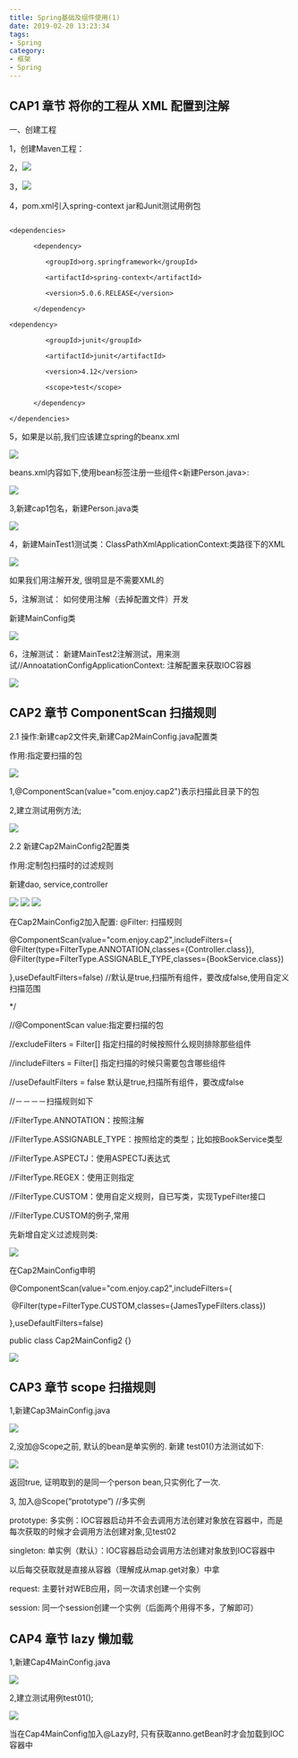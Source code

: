 ```yaml
---
title: Spring基础及组件使用(1)
date: 2019-02-20 13:23:34
tags:
- Spring
category:
- 框架
- Spring
---
```


## CAP1 章节  将你的工程从 XML 配置到注解

一、创建工程

1，创建Maven工程：

2，![](http://ww4.sinaimg.cn/large/006tNc79ly1g4jeoimup8j30fq06lab2.jpg)

3，![](http://ww4.sinaimg.cn/large/006tNc79ly1g4jeoijxd5j30g907rdgp.jpg)

4，pom.xml引入spring-context jar和Junit测试用例包

```

<dependencies>

​      <dependency>

​         <groupId>org.springframework</groupId>

​         <artifactId>spring-context</artifactId>

​         <version>5.0.6.RELEASE</version>

​      </dependency>

<dependency>

​         <groupId>junit</groupId>

​         <artifactId>junit</artifactId>

​         <version>4.12</version>

​         <scope>test</scope>

​      </dependency>

</dependencies>

```

5，如果是以前,我们应该建立spring的beanx.xml

 

![](http://ww3.sinaimg.cn/large/006tNc79ly1g4jeoif48lj30ms09qmym.jpg)

beans.xml内容如下,使用bean标签注册一些组件<新建Person.java>:

![](http://ww2.sinaimg.cn/large/006tNc79ly1g4jeow2zgaj30kp043aba.jpg)

3,新建cap1包名，新建Person.java类

![](http://ww3.sinaimg.cn/large/006tNc79ly1g4jeovnukej30dn0ch76c.jpg)

4，新建MainTest1测试类：ClassPathXmlApplicationContext:类路径下的XML

![](http://ww3.sinaimg.cn/large/006tNc79ly1g4jeovh6pfj30o004gab5.jpg)

如果我们用注解开发, 很明显是不需要XML的

 

5，注解测试： 如何使用注解（去掉配置文件）开发

新建MainConfig类

![](http://ww1.sinaimg.cn/large/006tNc79ly1g4jepawgjtj30d4070jsa.jpg)

 

6，注解测试： 新建MainTest2注解测试，用来测试//AnnoatationConfigApplicationContext: 注解配置来获取IOC容器


![](http://ww1.sinaimg.cn/large/006tNc79ly1g4jeparrqnj30o0091ac2.jpg)

 
## CAP2 章节  ComponentScan 扫描规则

 

 

2.1 操作:新建cap2文件夹,新建Cap2MainConfig.java配置类

作用:指定要扫描的包

![](http://ww3.sinaimg.cn/large/006tNc79ly1g4jepanw9jj30o009976c.jpg)

1,@ComponentScan(value="com.enjoy.cap2")表示扫描此目录下的包

2,建立测试用例方法;

![](http://ww1.sinaimg.cn/large/006tNc79ly1g4jepob1zsj30ny064ta4.jpg)

 

2.2 新建Cap2MainConfig2配置类

作用:定制包扫描时的过滤规则

新建dao, service,controller

![](http://ww1.sinaimg.cn/large/006tNc79ly1g4jepo64e1j306h02yaa4.jpg) ![](http://ww3.sinaimg.cn/large/006tNc79ly1g4jepo1hh2j306f03rmxe.jpg) ![](http://ww1.sinaimg.cn/large/006tNc79ly1g4jeqdrrqvj307201ygln.jpg)
 

在Cap2MainConfig2加入配置: @Filter: 扫描规则

 @ComponentScan(value="com.enjoy.cap2",includeFilters={       @Filter(type=FilterType.ANNOTATION,classes={Controller.class}),      @Filter(type=FilterType.ASSIGNABLE_TYPE,classes={BookService.class})

},useDefaultFilters=false) //默认是true,扫描所有组件，要改成false,使用自定义扫描范围

*/

//@ComponentScan value:指定要扫描的包

//excludeFilters = Filter[] 指定扫描的时候按照什么规则排除那些组件

//includeFilters = Filter[] 指定扫描的时候只需要包含哪些组件

//useDefaultFilters = false 默认是true,扫描所有组件，要改成false

//－－－－扫描规则如下

//FilterType.ANNOTATION：按照注解

//FilterType.ASSIGNABLE_TYPE：按照给定的类型；比如按BookService类型

//FilterType.ASPECTJ：使用ASPECTJ表达式

//FilterType.REGEX：使用正则指定

//FilterType.CUSTOM：使用自定义规则，自已写类，实现TypeFilter接口

 

 

 

//FilterType.CUSTOM的例子,常用

先新增自定义过滤规则类:

![](http://ww3.sinaimg.cn/large/006tNc79ly1g4jeqdo6qrj30o00aztcf.jpg)

在Cap2MainConfig申明

@ComponentScan(value="com.enjoy.cap2",includeFilters={

​       @Filter(type=FilterType.CUSTOM,classes={JamesTypeFilters.class})

},useDefaultFilters=false) 

public class Cap2MainConfig2 {}

 
![](http://ww4.sinaimg.cn/large/006tNc79ly1g4jeqdfzi6j30o00c3jvl.jpg)

## CAP3 章节  scope 扫描规则

1,新建Cap3MainConfig.java

![](http://ww4.sinaimg.cn/large/006tNc79ly1g4jeqv6gcxj30ny091abv.jpg)

2,没加@Scope之前, 默认的bean是单实例的. 新建 test01()方法测试如下:

![](http://ww2.sinaimg.cn/large/006tNc79ly1g4jeqv231xj30o009udi3.jpg)

返回true, 证明取到的是同一个person bean,只实例化了一次.

 

3, 加入@Scope(“prototype”) //多实例

prototype: 多实例：IOC容器启动并不会去调用方法创建对象放在容器中，而是                                                                  每次获取的时候才会调用方法创建对象,见test02

singleton: 单实例（默认）：IOC容器启动会调用方法创建对象放到IOC容器中

以后每交获取就是直接从容器（理解成从map.get对象）中拿  

request:  主要针对WEB应用，同一次请求创建一个实例

session:  同一个session创建一个实例（后面两个用得不多，了解即可）

 
## CAP4 章节  lazy 懒加载

1,新建Cap4MainConfig.java

![](http://ww2.sinaimg.cn/large/006tNc79ly1g4jequwmh6j30ny0cuq5c.jpg)

2,建立测试用例test01();

![](http://ww3.sinaimg.cn/large/006tNc79ly1g4jer5yo2mj30ny05dab8.jpg)

当在Cap4MainConfig加入@Lazy时,  只有获取anno.getBean时才会加载到IOC容器中


